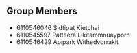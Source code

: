 ## Group Members 

- 6110546046 Sidtipat Kietchai
- 6110545597 Patteera Likitammnuayporn 
- 6110546429 Apipark Withedvorrakit
